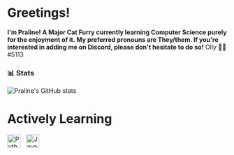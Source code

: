 # Greetings!

**I'm Praline! A Major Cat Furry currently learning Computer Science purely for the enjoyment of it. My preferred pronouns are They/them. If you're interested in adding me on Discord, please don't hesitate to do so!**
Olly 🌿🐛#5113

### 📊 Stats

![Praline's GitHub stats](https://github-readme-stats.vercel.app/api?username=Pralineee&show_icons=true&theme=gruvbox)

<!-- ![GitHub Streak](https://streak-stats.demolab.com?user=Pralineee&theme=gruvbox&border_radius=4.5) -->

# Actively Learning

<img align="left" alt="Python" width="30px" style="padding-right:10px;" src="https://cdn.jsdelivr.net/gh/devicons/devicon/icons/python/python-plain.svg" />
<img align="left" alt="JavaScript" width="30px" style="padding-right:10px;" src="https://cdn.jsdelivr.net/gh/devicons/devicon/icons/javascript/javascript-plain.svg" />

